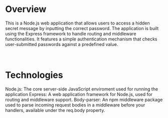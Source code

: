 # Overview
This is a Node.js web application that allows users to access a hidden secret message by inputting the correct password. The application is built using the Express framework to handle routing and middleware functionalities. It features a simple authentication mechanism that checks user-submitted passwords against a predefined value.
<br>
<br>
<br>
# Technologies
Node.js: The core server-side JavaScript enviroment used for running the application
Express: A web application framework for Node.js, used for routing and middleware support.
Body-parser: An npm middleware package used to parse incoming request bodies in a middleware before your handlers, available under the req.body property.
